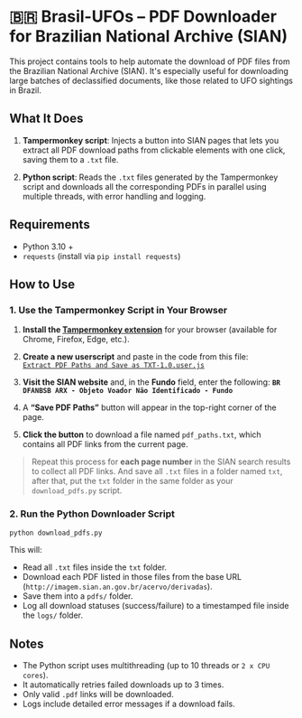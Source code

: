 # 🇧🇷 Brasil-UFOs – PDF Downloader for Brazilian National Archive (SIAN)

This project contains tools to help automate the download of PDF files from the Brazilian National Archive (SIAN). It's especially useful for downloading large batches of declassified documents, like those related to UFO sightings in Brazil.

## What It Does

1.  **Tampermonkey script**: Injects a button into SIAN pages that lets you extract all PDF download paths from clickable elements with one click, saving them to a `.txt` file.
    
2.  **Python script**: Reads the `.txt` files generated by the Tampermonkey script and downloads all the corresponding PDFs in parallel using multiple threads, with error handling and logging.

## Requirements

-   Python 3.10 +
-   `requests` (install via `pip install requests`)

## How to Use

### 1. Use the Tampermonkey Script in Your Browser

1.  **Install the [Tampermonkey extension](https://www.tampermonkey.net/)** for your browser (available for Chrome, Firefox, Edge, etc.).
    
2.  **Create a new userscript** and paste in the code from this file:  
    [`Extract PDF Paths and Save as TXT-1.0.user.js`](https://github.com/ils94/Brasil-UFOs/blob/main/Extract%20PDF%20Paths%20and%20Save%20as%20TXT-1.0.user.js)
    
3.  **Visit the SIAN website** and, in the **Fundo** field, enter the following:
    **`BR DFANBSB ARX - Objeto Voador Não Identificado - Fundo`**
    
4.  A **“Save PDF Paths”** button will appear in the top-right corner of the page.
    
5.  **Click the button** to download a file named `pdf_paths.txt`, which contains all PDF links from the current page.

> Repeat this process for **each page number** in the SIAN search results to collect all PDF links. And save all `.txt` files in a folder named `txt`, after that, put the `txt` folder in the same folder as your `download_pdfs.py` script.

### 2. Run the Python Downloader Script

```bash
python download_pdfs.py
```
This will:

-   Read all `.txt` files inside the `txt` folder.
-   Download each PDF listed in those files from the base URL (`http://imagem.sian.an.gov.br/acervo/derivadas`).
-   Save them into a `pdfs/` folder.
-   Log all download statuses (success/failure) to a timestamped file inside the `logs/` folder.

## Notes

-   The Python script uses multithreading (up to 10 threads or `2 x CPU cores`).
-   It automatically retries failed downloads up to 3 times.
-   Only valid `.pdf` links will be downloaded.
-   Logs include detailed error messages if a download fails.
